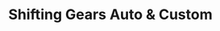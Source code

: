 ---
title: "Shifting Gears Auto & Custom"
url: /jonesboro/shifting-gears-auto-and-custom/
shop: car repair
---